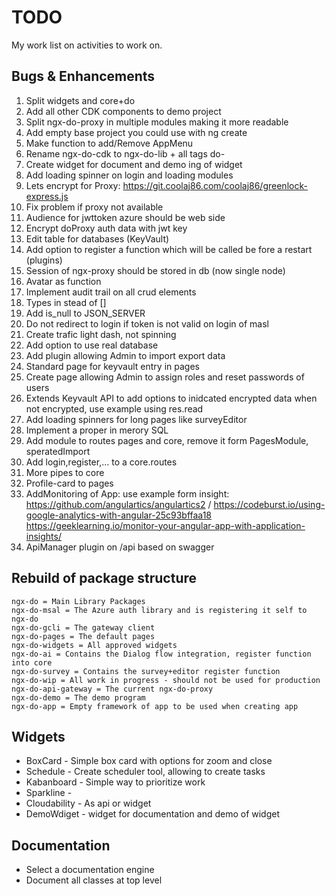 # TODO
My work list on activities to work on.

## Bugs & Enhancements
1. Split widgets and core+do
1. Add all other CDK components to demo project 
1. Split ngx-do-proxy in multiple modules making it more readable
1. Add empty base project you could use with ng create
1. Make function to add/Remove AppMenu  
1. Rename ngx-do-cdk to ngx-do-lib + all tags do-
1. Create widget for document and demo ing of widget
1. Add loading spinner on login and loading modules
1. Lets encrypt for Proxy: https://git.coolaj86.com/coolaj86/greenlock-express.js
1. Fix problem if proxy not available
1. Audience for jwttoken azure should be web side 
1. Encrypt doProxy auth data with jwt key
1. Edit table for databases (KeyVault)
1. Add option to register a function which will be called be fore a restart (plugins)
1. Session of ngx-proxy should be stored in db (now single node)
1. Avatar as function
1. Implement audit trail on all crud elements
1. Types in stead of []
1. Add is_null to JSON_SERVER
1. Do not redirect to login if token is not valid on login of masl
1. Create trafic light dash, not spinning
1. Add option to use real database
1. Add plugin allowing Admin to import export data
1. Standard page for keyvault entry in pages
1. Create page allowing Admin to assign roles and reset passwords of users
1. Extends Keyvault API to add options to inidcated encrypted data when not encrypted, use example using res.read
1. Add loading spinners for long pages like surveyEditor
1. Implement a proper in merory SQL
1. Add module to routes pages and core, remove it form PagesModule, speratedImport
1. Add login,register,... to a core.routes
1. More pipes to core
1. Profile-card to pages
1. AddMonitoring of App: use example form insight: https://github.com/angulartics/angulartics2 / https://codeburst.io/using-google-analytics-with-angular-25c93bffaa18 https://geeklearning.io/monitor-your-angular-app-with-application-insights/
1. ApiManager plugin on /api based on swagger

## Rebuild of package structure
```
ngx-do = Main Library Packages
ngx-do-msal = The Azure auth library and is registering it self to ngx-do
ngx-do-gcli = The gateway client
ngx-do-pages = The default pages
ngx-do-widgets = All approved widgets
ngx-do-ai = Contains the Dialog flow integration, register function into core 
ngx-do-survey = Contains the survey+editor register function
ngx-do-wip = All work in progress - should not be used for production
ngx-do-api-gateway = The current ngx-do-proxy
ngx-do-demo = The demo program
ngx-do-app = Empty framework of app to be used when creating app
```


## Widgets
* BoxCard - Simple box card with options for zoom and close
* Schedule - Create scheduler tool, allowing to create  tasks
* Kabanboard - Simple way to prioritize work
* Sparkline - 
* Cloudability - As api or widget
* DemoWdiget - widget for documentation and demo of widget

## Documentation
* Select a documentation engine
* Document all classes at top level



